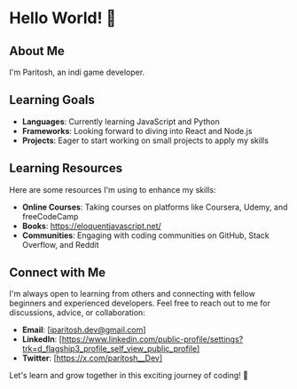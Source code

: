 # Hello World! 👋

## About Me
I'm Paritosh, an indi game developer.

## Learning Goals
- **Languages**: Currently learning JavaScript and Python
- **Frameworks**: Looking forward to diving into React and Node.js
- **Projects**: Eager to start working on small projects to apply my skills

## Learning Resources
Here are some resources I'm using to enhance my skills:
- **Online Courses**: Taking courses on platforms like Coursera, Udemy, and freeCodeCamp
- **Books**: https://eloquentjavascript.net/
- **Communities**: Engaging with coding communities on GitHub, Stack Overflow, and Reddit

## Connect with Me
I'm always open to learning from others and connecting with fellow beginners and experienced developers. Feel free to reach out to me for discussions, advice, or collaboration:

- **Email**: [iparitosh.dev@gmail.com]
- **LinkedIn**: [https://www.linkedin.com/public-profile/settings?trk=d_flagship3_profile_self_view_public_profile]
- **Twitter**: [https://x.com/paritosh__Dev]

Let's learn and grow together in this exciting journey of coding! 🚀
